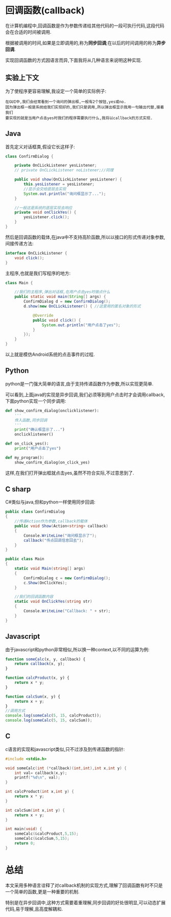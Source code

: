 # 回调函数(callback)
在计算机编程中,回调函数是作为参数传递给其他代码的一段可执行代码,这段代码会在合适的时间被调用.

根据被调用的时间,如果是立即调用的,称为**同步回调**;在以后的时间调用的称为**异步回调**.

实现回调函数的方式因语言而异,下面我将从几种语言来说明这种实现.

## 实验上下文
为了使程序更容易理解,我设定一个简单的实际例子:
```
在GUI中,我们会经常看到一个询问的弹出框,一般有2个按钮,yes或no.
因为弹出框一般是系统给我们实现好的,我们只是调用,所以弹出框显示我用一句输出代替,接着我们
要实现的就是当用户点击yes时我们的程序需要执行什么,我将以callback的方式实现.
``` 
## Java
首先定义对话框类,假设它长这样子:
```java
class ConfirmDialog {

    private OnCLickListener yesListener;
    // private OnCLickListener noListener;//同理

    public void show(OnCLickListener yesListener) {
        this.yesListener = yesListener;
        //显示会交给底层去实现
        System.out.println("询问框显示了...");
    }

    //一般这是系统的底层实现去响应
    private void onClickYes() {
        yesListener.click();
    }
}
```
然后是回调函数的载体,在java中不支持高阶函数,所以以接口的形式传递对象参数,间接传递方法:
```java
interface OnCLickListener {
    void click();
}
```
主程序,也就是我们写程序的地方:
```java
class Main {

    //我们的主程序,弹出对话框,在用户点击yes时做点什么
    public static void main(String[] args) {
        ConfirmDialog d = new ConfirmDialog();
        d.show(new OnCLickListener() { //这里用的匿名对象的形式

            @Override
            public void click() {
                System.out.println("用户点击了yes");
            }
        });
    }
}
```
以上就是模仿Android系统的点击事件的过程.
## Python
python是一门强大简单的语言,由于支持传递函数作为参数,所以实现更简单.

可以看到,上面java的实现是异步回调,我们必须等到用户点击时才会调用callback,下面python实现一个同步调用:
```python
def show_confirm_dialog(onclicklistener):
    '''
    传入函数,同步回调
    '''
    print("确认框显示了...")
    onclicklistener()

def on_click_yes():
    print("用户点击了yes")

def my_program():
    show_confirm_dialog(on_click_yes)
```
这样,在我们打开弹出框就点击yes,虽然不符合实际,不过意思到了.
## C sharp
C#类似与java,但和python一样使用同步回调:
```csharp
public class ConfirmDialog
{
    //传递Action作为参数,callback的载体
    public void Show(Action<string> callback)
    {
        Console.WriteLine("询问框显示了");
        callback("传点回调信息回去");
    }
}

public class Main 
{
    static void Main(string[] args)
    {
        ConfirmDialog c = new ConfirmDialog();
        c.Show(OnClickYes);
    }

    //我们的回调函数内容
    static void OnClickYes(string str)
    {
        Console.WriteLine("Callback: " + str);
    }
}
```
## Javascript
由于javascript和python非常相似,所以换一种context,以不同的运算为例:
```javascript
function someCalc(x, y, callback) {
    return callback(x, y);
}

function calcProduct(x, y) {
    return x * y;
}

function calcSum(x, y) {
    return x + y;
}
//调用方式
console.log(someCalc(5, 15, calcProduct));
console.log(someCalc(5, 15, calcSum));
```
## C
c语言的实现和javascript类似,只不过涉及到传递函数的指针:
```c
#include <stdio.h>

void someCalc(int (*callback)(int,int),int x,int y) {
    int val= callback(x,y);
    printf("%d\n", val);
}

int calcProduct(int x,int y) {
    return x * y;
}

int calcSum(int x,int y) {
    return x + y;
}

int main(void) {
    someCalc(&calcProduct,5,15);
    someCalc(&calcSum,5,15);
    return 0;
}
```
# 总结
本文采用多种语言诠释了对callback机制的实现方式,理解了回调函数有时不只是一个简单的函数,更是一种重要的机制.

特别是在异步回调中,这种方式需要着重理解,同步回调的好处很明显,可以动态扩展代码,易于理解,且高度解耦和.
